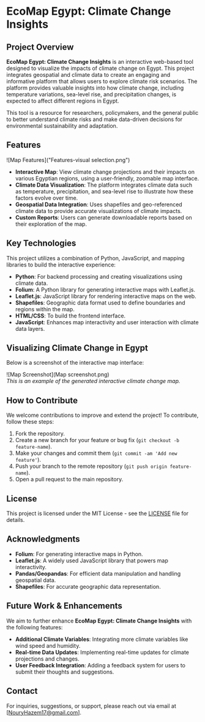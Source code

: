# EcoMap Egypt: Climate Change Insights

## Project Overview

**EcoMap Egypt: Climate Change Insights** is an interactive web-based tool designed to visualize the impacts of climate change on Egypt. This project integrates geospatial and climate data to create an engaging and informative platform that allows users to explore climate risk scenarios. The platform provides valuable insights into how climate change, including temperature variations, sea-level rise, and precipitation changes, is expected to affect different regions in Egypt.

This tool is a resource for researchers, policymakers, and the general public to better understand climate risks and make data-driven decisions for environmental sustainability and adaptation.

## Features

![Map Features]("Features-visual selection.png")

- **Interactive Map**: View climate change projections and their impacts on various Egyptian regions, using a user-friendly, zoomable map interface.
- **Climate Data Visualization**: The platform integrates climate data such as temperature, precipitation, and sea-level rise to illustrate how these factors evolve over time.
- **Geospatial Data Integration**: Uses shapefiles and geo-referenced climate data to provide accurate visualizations of climate impacts.
- **Custom Reports**: Users can generate downloadable reports based on their exploration of the map.


## Key Technologies

This project utilizes a combination of Python, JavaScript, and mapping libraries to build the interactive experience:

- **Python**: For backend processing and creating visualizations using climate data.
- **Folium**: A Python library for generating interactive maps with Leaflet.js.
- **Leaflet.js**: JavaScript library for rendering interactive maps on the web.
- **Shapefiles**: Geographic data format used to define boundaries and regions within the map.
- **HTML/CSS**: To build the frontend interface.
- **JavaScript**: Enhances map interactivity and user interaction with climate data layers.


## Visualizing Climate Change in Egypt

Below is a screenshot of the interactive map interface:

![Map Screenshot](Map screenshot.png)  
*This is an example of the generated interactive climate change map.*


## How to Contribute

We welcome contributions to improve and extend the project! To contribute, follow these steps:

1. Fork the repository.
2. Create a new branch for your feature or bug fix (`git checkout -b feature-name`).
3. Make your changes and commit them (`git commit -am 'Add new feature'`).
4. Push your branch to the remote repository (`git push origin feature-name`).
5. Open a pull request to the main repository.



## License

This project is licensed under the MIT License - see the [LICENSE](LICENSE) file for details.


## Acknowledgments

- **Folium**: For generating interactive maps in Python.
- **Leaflet.js**: A widely used JavaScript library that powers map interactivity.
- **Pandas/Geopandas**: For efficient data manipulation and handling geospatial data.
- **Shapefiles**: For accurate geographic data representation.


## Future Work & Enhancements

We aim to further enhance **EcoMap Egypt: Climate Change Insights** with the following features:

- **Additional Climate Variables**: Integrating more climate variables like wind speed and humidity.
- **Real-time Data Updates**: Implementing real-time updates for climate projections and changes.
- **User Feedback Integration**: Adding a feedback system for users to submit their thoughts and suggestions.


## Contact

For inquiries, suggestions, or support, please reach out via email at [NouryHazem17@gmail.com].

